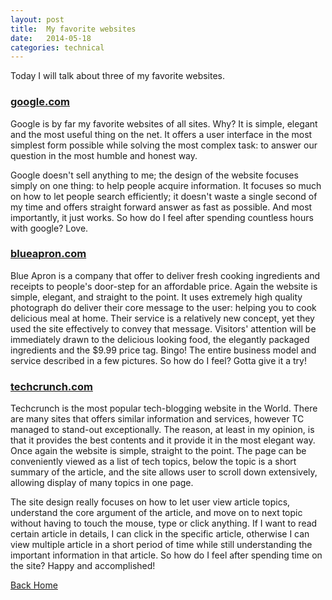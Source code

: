 ```yaml
---
layout: post
title:  My favorite websites
date:   2014-05-18
categories: technical
---
```


Today I will talk about three of my favorite websites.

<h3><a href="http://www.google.com">google.com</a></h3>

Google is by far my favorite websites of all sites. Why? It is simple, elegant and the most useful thing on the net. It offers a user interface in the most simplest form possible while solving the most complex task: to answer our question in the most humble and honest way.

Google doesn't sell anything to me; the design of the website focuses simply on one thing: to help people acquire information. It focuses so much on how to let people search efficiently; it doesn't waste a single second of my time and offers straight forward answer as fast as possible. And most importantly, it just works. So how do I feel after spending countless hours with google? Love.

<p><h3><a href="http://www.blueapron.com">blueapron.com</a></h3></p>

Blue Apron is a company that offer to deliver fresh cooking ingredients and receipts to people's door-step for an affordable price. Again the website is simple, elegant, and straight to the point. It uses extremely high quality photograph do deliver their core message to the user: helping you to cook delicious meal at home. Their service is a relatively new concept, yet they used the site effectively to convey that message. Visitors' attention will be immediately drawn to the delicious looking food, the elegantly packaged ingredients and the $9.99 price tag. Bingo! The entire business model and service described in a few pictures. So how do I feel? Gotta give it a try!


<p><h3><a href="http://www.techcrunch.com">techcrunch.com</a></h3></p>

Techcrunch is the most popular tech-blogging website in the World. There are many sites that offers similar information and services, however TC managed to stand-out exceptionally. The reason, at least in my opinion, is that it provides the best contents and it provide it in the most elegant way. Once again the website is simple, straight to the point. The page can be conveniently viewed as a list of tech topics, below the topic is a short summary of the article, and the site allows user to scroll down extensively, allowing display of many topics in one page.

The site design really focuses on how to let user view article topics, understand the core argument of the article, and move on to next topic without having to touch the mouse, type or click anything. If I want to read certain article in details, I can click in the specific article, otherwise I can view multiple article in a short period of time while still understanding the important information in that article. So how do I feel after spending time on the site? Happy and accomplished!

<a href="{{ site.url }}">Back Home</a>